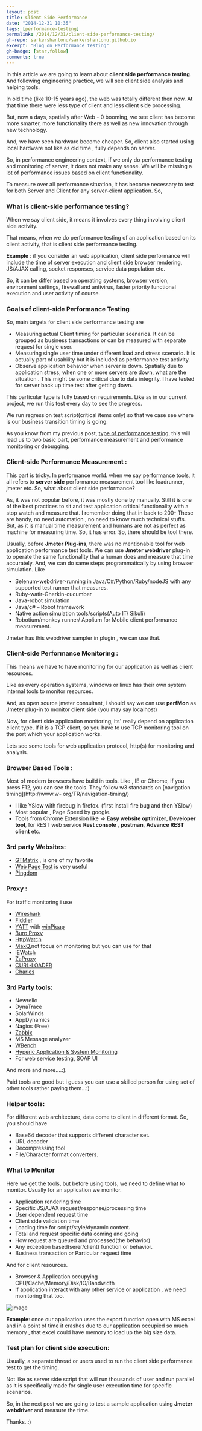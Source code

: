 ```yaml
---
layout: post
title: Client Side Performance
date: "2014-12-31 10:35"
tags: [performance-testing]
permalink: /2014/12/31/client-side-performance-testing/
gh-repo: sarkershantonu/sarkershantonu.github.io
excerpt: "Blog on Performance testing"
gh-badge: [star,follow]
comments: true
---
```

In this article we are going to learn about **client side performance testing**. And following engineering practice, we will see client side analysis and helping tools. 

In old time (like 10-15 years ago), the web was totally different then now. At that time there were less type of client and less client side processing. 

But, now a days, spatially after Web - 0 booming, we see client has become more smarter, more functionality there as well as new innovation through new technology. 

And, we have seen hardware become cheaper. So, client also started using local hardware not like as old time , fully depends on server. 

So, in performance engineering context, if we only do performance testing and monitoring of server, it does not make any sense. We will be missing a lot of performance issues based on client functionality. 

To measure over all performance situation, it has become necessary to test for both Server and Client for any server-client application. So,

### What is client-side performance testing?
When we say client side, it means it involves every thing involving client side activity. 

That means, when we do performance testing of an application based on its client activity, that is client side performance testing. 

**Example** : if you consider an web application, client side performance will include the time of server execution and client side browser rendering, JS/AJAX calling, socket responses, service data population etc. 

So, it can be differ based on operating systems, browser version, environment settings, firewall and antivirus, faster priority functional execution and user activity of course.

### Goals of client-side Performance Testing
So, main targets for client side performance testing are
- Measuring actual Client timing for particular scenarios. It can be grouped as business transactions or can be measured with separate request for single user. 
- Measuring single user time under different load and stress scenario. It is actually part of usability but it is included as performance test activity. 
- Observe application behavior when server is down. Spatially due to application stress, when one or more servers are down, what are the situation . This might be some critical due to data integrity. I have tested for server back up time test after getting down.

This particular type is fully based on requirements. Like as in our current project, we run this test every day to see the progress. 

We run regression test script(critical items only) so that we case see where is our business transition timing is going.

As you know from my previous post, [type of performance testing](https://sarkershantonu.github.io/2014/11/25/performance-test-types/), this will lead us to two basic part, performance measurement and performance monitoring or debugging.

### Client-side Performance Measurement :
This part is tricky. In performance world. when we say performance tools, it all refers to **server side** performance measurement tool like loadrunner, jmeter etc. So, what about client side performance? 

As, it was not popular before, it was mostly done by manually. Still it is one of the best practices to sit and test application critical functionality with a stop watch and measure that. I remember doing that in back to 200-  These are handy, no need automation , no need to know  much technical stuffs. But, as it is manual time measurement and humans are not as perfect as machine for measuring time. So, it has error. So, there should be tool there.

Usually, before **Jmeter Plug-ins**, there was no mentionable tool for web application performance test tools. We can use **Jmeter webdriver** plug-in to operate the same functionality that a human does and measure that time accurately. And, we can do same steps programmatically by using browser simulation. Like
- Selenum-webdriver-running in Java/C#/Python/Ruby/nodeJS with any supported test runner that measures.
- Ruby-watir-Gherkin-cucumber
- Java-robot simulation
- Java/c# – Robot framework
- Native action simulation tools/scripts(Auto IT/ Sikuli)
- Robotium/monkey runner/ Applium for Mobile client performance measurement.

Jmeter has this webdriver sampler in plugin , we can use that.

### Client-side Performance Monitoring :
This means we have to have monitoring for our application as well as client resources.

Like as every operation systems, windows or linux has their own system internal tools to monitor resources. 

And, as open source jmeter consultant, i should say we can use **perfMon** as Jmeter plug-in to monitor client side (you may say localhost)

Now, for client side application monitoring, its' really depend on application client type. If it is a TCP client, so you have to use TCP monitoring tool on the port which your application works.

Lets see some tools for web application protocol, http(s) for monitoring and analysis.

### Browser Based Tools : 
Most of modern browsers have build in tools. Like , IE or Chrome, if you press F12, you can see the tools. They follow w3 standards on [navigation timing](http://www.w- org/TR/navigation-timing/)
- I like YSlow with firebug in firefox. (first install fire bug and then YSlow)
- Most popular , Page Speed by google.
- Tools from Chrome Extension like => **Easy website optimizer**, **Developer tool**, for REST web service **Rest console** , **postman**, **Advance REST client** etc.

### 3rd party Websites:
- [GTMatrix](http://gtmetrix.com/) , is one of my favorite
- [Web Page Test](http://www.webpagetest.org/) is very useful
- [Pingdom](https://www.pingdom.com/)

### Proxy : 
For traffic monitoring i use
- [Wireshark](https://www.wireshark.org/)
- [Fiddler](http://www.telerik.com/fiddler)
- [YATT](http://www.pocketsoap.com/yatt/) with [winPicap](http://www.winpcap.org/)
- [Burp Proxy](http://portswigger.net/burp/proxy.html)
- [HttpWatch](http://www.httpwatch.com/)
- [MaxQ](http://maxq.tigris.org/),not focus on monitoring but you can use for that
- [IEWatch](http://www.tucows.com/preview/367462/IEWatch)
- [ZaProxy](https://github.com/zaproxy/zaproxy/releases)
- [CURL-LOADER](http://sourceforge.net/projects/curl-loader/)
- [Charles](http://www.charlesproxy.com/)

### 3rd Party tools:
- Newrelic
- DynaTrace
- SolarWinds
- AppDynamics
- Nagios (Free)
- [Zabbix](http://www.zabbix.com/)
- MS Message analyzer
- [WBench](https://github.com/desktoppr/wbench)
- [Hyperic Application & System Monitoring](http://sourceforge.net/projects/hyperic-hq/)
- For web service testing, SOAP UI

 And more and more....:).
 
Paid tools are good but i guess you can use a skilled person for using set of other tools rather paying them…:)

### Helper tools: 
For different web architecture, data come to client in different format. So, you should have
- Base64 decoder that supports different character set.
- URL decoder
- Decompressing tool
- File/Character format converters.

### What to Monitor
Here we get the tools, but before using tools, we need to define what to monitor. Usually for an application we monitor.
- Application rendering time
- Specific JS/AJAX request/response/processing time
- User dependent request time
- Client side validation time
- Loading time for script/style/dynamic content.
- Total and request specific data coming and going
- How request are queued and processed(the behavior)
- Any exception based(serer/client) function or behavior.
- Business transaction or Particular  request time

And for client resources.
- Browser & Application occupying CPU/Cache/Memory/Disk/IO/Bandwidth
- If application interact with any other service or application , we need monitoring that too.

![image](/images/performance-testing/client-side/client-side-perf.jpeg)

**Example**:  once our application uses the export function open with MS excel and in a point of time it crashes due to our application occupied so much memory , that excel could have memory to load up the big size data.

### Test plan for client side execution: 
Usually, a separate thread or users used to run the client side performance test to get the timing. 

Not like as server side script that will run thousands of user and run parallel as it is specifically made for single user execution time for specific scenarios. 

So, in the next post we are going to test a sample application using **Jmeter webdriver** and measure the time.

Thanks..:)